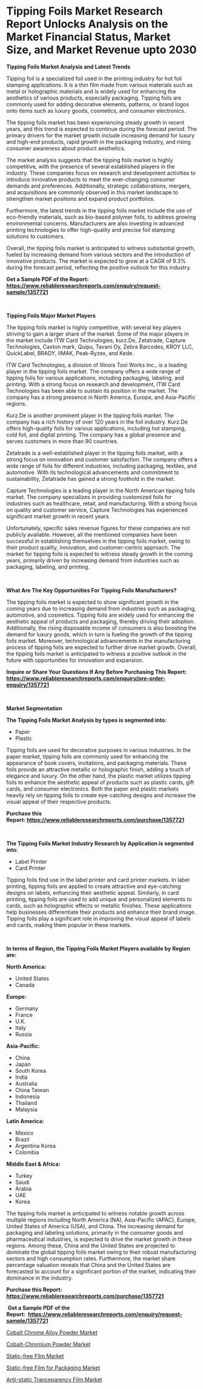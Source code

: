<p><h1>Tipping Foils Market Research Report Unlocks Analysis on the Market Financial Status, Market Size, and Market Revenue upto 2030</h1></p><p><strong>Tipping Foils Market Analysis and Latest Trends</strong></p>
<p><p>Tipping foil is a specialized foil used in the printing industry for hot foil stamping applications. It is a thin film made from various materials such as metal or holographic materials and is widely used for enhancing the aesthetics of various products, especially packaging. Tipping foils are commonly used for adding decorative elements, patterns, or brand logos onto items such as luxury goods, cosmetics, and consumer electronics.</p><p>The tipping foils market has been experiencing steady growth in recent years, and this trend is expected to continue during the forecast period. The primary drivers for the market growth include increasing demand for luxury and high-end products, rapid growth in the packaging industry, and rising consumer awareness about product aesthetics.</p><p>The market analysis suggests that the tipping foils market is highly competitive, with the presence of several established players in the industry. These companies focus on research and development activities to introduce innovative products to meet the ever-changing consumer demands and preferences. Additionally, strategic collaborations, mergers, and acquisitions are commonly observed in this market landscape to strengthen market positions and expand product portfolios.</p><p>Furthermore, the latest trends in the tipping foils market include the use of eco-friendly materials, such as bio-based polymer foils, to address growing environmental concerns. Manufacturers are also investing in advanced printing technologies to offer high-quality and precise foil stamping solutions to customers.</p><p>Overall, the tipping foils market is anticipated to witness substantial growth, fueled by increasing demand from various sectors and the introduction of innovative products. The market is expected to grow at a CAGR of 9.3% during the forecast period, reflecting the positive outlook for this industry.</p></p>
<p><strong>Get a Sample PDF of the Report:&nbsp; <a href="https://www.reliableresearchreports.com/enquiry/request-sample/1357721">https://www.reliableresearchreports.com/enquiry/request-sample/1357721</a></strong></p>
<p>&nbsp;</p>
<p><strong>Tipping Foils Major Market Players</strong></p>
<p><p>The tipping foils market is highly competitive, with several key players striving to gain a larger share of the market. Some of the major players in the market include ITW Card Technologies, kurz.De, Zetatrade, Capture Technologies, Caxton mark, Quipu, Tavani Oy, Zebra Barcodes, KROY LLC, QuickLabel, BRADY, IIMAK, Peak-Ryzex, and Kede.</p><p>ITW Card Technologies, a division of Illinois Tool Works Inc., is a leading player in the tipping foils market. The company offers a wide range of tipping foils for various applications, including packaging, labeling, and printing. With a strong focus on research and development, ITW Card Technologies has been able to sustain its position in the market. The company has a strong presence in North America, Europe, and Asia-Pacific regions.</p><p>Kurz.De is another prominent player in the tipping foils market. The company has a rich history of over 120 years in the foil industry. Kurz.De offers high-quality foils for various applications, including hot stamping, cold foil, and digital printing. The company has a global presence and serves customers in more than 90 countries.</p><p>Zetatrade is a well-established player in the tipping foils market, with a strong focus on innovation and customer satisfaction. The company offers a wide range of foils for different industries, including packaging, textiles, and automotive. With its technological advancements and commitment to sustainability, Zetatrade has gained a strong foothold in the market.</p><p>Capture Technologies is a leading player in the North American tipping foils market. The company specializes in providing customized foils for industries such as healthcare, retail, and manufacturing. With a strong focus on quality and customer service, Capture Technologies has experienced significant market growth in recent years.</p><p>Unfortunately, specific sales revenue figures for these companies are not publicly available. However, all the mentioned companies have been successful in establishing themselves in the tipping foils market, owing to their product quality, innovation, and customer-centric approach. The market for tipping foils is expected to witness steady growth in the coming years, primarily driven by increasing demand from industries such as packaging, labeling, and printing.</p></p>
<p>&nbsp;</p>
<p><strong>What Are The Key Opportunities For Tipping Foils Manufacturers?</strong></p>
<p><p>The tipping foils market is expected to show significant growth in the coming years due to increasing demand from industries such as packaging, automotive, and cosmetics. Tipping foils are widely used for enhancing the aesthetic appeal of products and packaging, thereby driving their adoption. Additionally, the rising disposable income of consumers is also boosting the demand for luxury goods, which in turn is fueling the growth of the tipping foils market. Moreover, technological advancements in the manufacturing process of tipping foils are expected to further drive market growth. Overall, the tipping foils market is anticipated to witness a positive outlook in the future with opportunities for innovation and expansion.</p></p>
<p><strong>Inquire or Share Your Questions If Any Before Purchasing This Report: <a href="https://www.reliableresearchreports.com/enquiry/pre-order-enquiry/1357721">https://www.reliableresearchreports.com/enquiry/pre-order-enquiry/1357721</a></strong></p>
<p>&nbsp;</p>
<p><strong>Market Segmentation</strong></p>
<p><strong>The Tipping Foils Market Analysis by types is segmented into:</strong></p>
<p><ul><li>Paper</li><li>Plastic</li></ul></p>
<p><p>Tipping foils are used for decorative purposes in various industries. In the paper market, tipping foils are commonly used for enhancing the appearance of book covers, invitations, and packaging materials. These foils provide an attractive metallic or holographic finish, adding a touch of elegance and luxury. On the other hand, the plastic market utilizes tipping foils to enhance the aesthetic appeal of products such as plastic cards, gift cards, and consumer electronics. Both the paper and plastic markets heavily rely on tipping foils to create eye-catching designs and increase the visual appeal of their respective products.</p></p>
<p><strong>Purchase this Report:&nbsp;<a href="https://www.reliableresearchreports.com/purchase/1357721">https://www.reliableresearchreports.com/purchase/1357721</a></strong></p>
<p>&nbsp;</p>
<p><strong>The Tipping Foils Market Industry Research by Application is segmented into:</strong></p>
<p><ul><li>Label Printer</li><li>Card Printer</li></ul></p>
<p><p>Tipping foils find use in the label printer and card printer markets. In label printing, tipping foils are applied to create attractive and eye-catching designs on labels, enhancing their aesthetic appeal. Similarly, in card printing, tipping foils are used to add unique and personalized elements to cards, such as holographic effects or metallic finishes. These applications help businesses differentiate their products and enhance their brand image. Tipping foils play a significant role in improving the visual appeal of labels and cards, making them popular in these markets.</p></p>
<p>&nbsp;</p>
<p><strong>In terms of Region, the Tipping Foils Market Players available by Region are:</strong></p>
<p>
    <p> <strong> North America: </strong>
        <ul>
            <li>United States</li>
            <li>Canada</li>
        </ul>
        </p> 
    <p> <strong> Europe: </strong>
        <ul>
            <li>Germany</li>
            <li>France</li>
            <li>U.K.</li>
            <li>Italy</li>
            <li>Russia</li>
        </ul>
        </p> 
    <p> <strong> Asia-Pacific: </strong>
        <ul>
            <li>China</li>
            <li>Japan</li>
            <li>South Korea</li>
            <li>India</li>
            <li>Australia</li>
            <li>China Taiwan</li>
            <li>Indonesia</li>
            <li>Thailand</li>
            <li>Malaysia</li>
        </ul>
        </p> 
    <p> <strong> Latin America: </strong>
        <ul>
            <li>Mexico</li>
            <li>Brazil</li>
            <li>Argentina Korea</li>
            <li>Colombia</li>
        </ul>
        </p> 
    <p> <strong> Middle East & Africa: </strong>
        <ul>
            <li>Turkey</li>
            <li>Saudi</li>
            <li>Arabia</li>
            <li>UAE</li>
            <li>Korea</li>
        </ul>
    </p>
    </p>
<p><p>The tipping foils market is anticipated to witness notable growth across multiple regions including North America (NA), Asia-Pacific (APAC), Europe, United States of America (USA), and China. The increasing demand for packaging and labeling solutions, primarily in the consumer goods and pharmaceutical industries, is expected to drive the market growth in these regions. Among these, China and the United States are projected to dominate the global tipping foils market owing to their robust manufacturing sectors and high consumption rates. Furthermore, the market share percentage valuation reveals that China and the United States are forecasted to account for a significant portion of the market, indicating their dominance in the industry.</p></p>
<p><strong>Purchase this Report: <a href="https://www.reliableresearchreports.com/purchase/1357721">https://www.reliableresearchreports.com/purchase/1357721</a></strong></p>
<p>&nbsp;<strong>Get a Sample PDF of the Report:&nbsp;&nbsp;<a href="https://www.reliableresearchreports.com/enquiry/request-sample/1357721">https://www.reliableresearchreports.com/enquiry/request-sample/1357721</a></strong></p>
<p><strong></strong></p>
<p><p><a href="https://github.com/rahu1502/Market-Research-Report-List-1/blob/main/cobalt-chrome-alloy-powder-market.md">Cobalt Chrome Alloy Powder Market</a></p><p><a href="https://github.com/rahu1505/Market-Research-Report-List-1/blob/main/cobalt-chromium-powder-market.md">Cobalt-Chromium Powder Market</a></p><p><a href="https://github.com/rahu1506/Market-Research-Report-List-1/blob/main/static-free-film-market.md">Static-free Film Market</a></p><p><a href="https://github.com/aashishrp/Market-Research-Report-List-1/blob/main/static-free-film-for-packaging-market.md">Static-free Film for Packaging Market</a></p><p><a href="https://github.com/aashishrp02/Market-Research-Report-List-1/blob/main/anti-static-tranceparency-film-market.md">Anti-static Tranceparency Film Market</a></p></p>